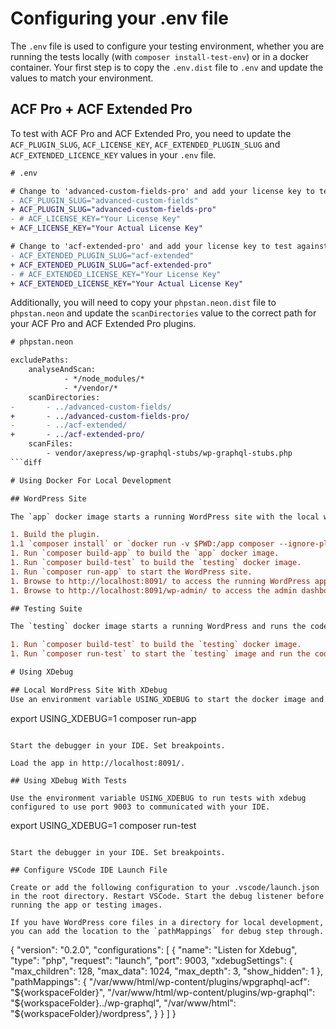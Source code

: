 # Configuring your .env file

The `.env` file is used to configure your testing environment, whether you are running the tests locally (with `composer install-test-env`) or in a docker container. Your first step is to copy the `.env.dist` file to `.env` and update the values to match your environment.

## ACF Pro + ACF Extended Pro

To test with ACF Pro and ACF Extended Pro, you need to update the `ACF_PLUGIN_SLUG`, `ACF_LICENSE_KEY`, `ACF_EXTENDED_PLUGIN_SLUG` and `ACF_EXTENDED_LICENCE_KEY` values in your `.env` file.
```diff
# .env

# Change to 'advanced-custom-fields-pro' and add your license key to test against ACF PRO
- ACF_PLUGIN_SLUG="advanced-custom-fields"
+ ACF_PLUGIN_SLUG="advanced-custom-fields-pro"
- # ACF_LICENSE_KEY="Your License Key"
+ ACF_LICENSE_KEY="Your Actual License Key"

# Change to 'acf-extended-pro' and add your license key to test against ACF Extended PRO
- ACF_EXTENDED_PLUGIN_SLUG="acf-extended"
+ ACF_EXTENDED_PLUGIN_SLUG="acf-extended-pro"
- # ACF_EXTENDED_LICENSE_KEY="Your License Key"
+ ACF_EXTENDED_LICENSE_KEY="Your Actual License Key"
```

Additionally, you will need to copy your `phpstan.neon.dist` file to `phpstan.neon` and update the `scanDirectories` value to the correct path for your ACF Pro and ACF Extended Pro plugins.
```diff
# phpstan.neon

excludePaths:
	analyseAndScan:
			- */node_modules/*
			- */vendor/*
	scanDirectories:
-		- ../advanced-custom-fields/
+		- ../advanced-custom-fields-pro/
-		- ../acf-extended/
+		- ../acf-extended-pro/
	scanFiles:
		- vendor/axepress/wp-graphql-stubs/wp-graphql-stubs.php
```diff

# Using Docker For Local Development

## WordPress Site

The `app` docker image starts a running WordPress site with the local wpgraphql-acf directory installed and activated. Local changes to the source code is immediately reflects in the app.

1. Build the plugin.
1.1 `composer install` or `docker run -v $PWD:/app composer --ignore-platform-reqs install`
1. Run `composer build-app` to build the `app` docker image.
1. Run `composer build-test` to build the `testing` docker image.
1. Run `composer run-app` to start the WordPress site.
1. Browse to http://localhost:8091/ to access the running WordPress app.
1. Browse to http://localhost:8091/wp-admin/ to access the admin dashboard. Username is 'admin'. Password is 'password'.

## Testing Suite

The `testing` docker image starts a running WordPress and runs the codeception test suites.

1. Run `composer build-test` to build the `testing` docker image.
1. Run `composer run-test` to start the `testing` image and run the codeception tests.

# Using XDebug

## Local WordPress Site With XDebug
Use an environment variable USING_XDEBUG to start the docker image and WordPress with xdebug configured to use port 9003 to communicated with your IDE.

```
export USING_XDEBUG=1
composer run-app
```

Start the debugger in your IDE. Set breakpoints.

Load the app in http://localhost:8091/.

## Using XDebug With Tests

Use the environment variable USING_XDEBUG to run tests with xdebug configured to use port 9003 to communicated with your IDE.

```
export USING_XDEBUG=1
composer run-test
```

Start the debugger in your IDE. Set breakpoints.

## Configure VSCode IDE Launch File

Create or add the following configuration to your .vscode/launch.json in the root directory. Restart VSCode. Start the debug listener before running the app or testing images.

If you have WordPress core files in a directory for local development, you can add the location to the `pathMappings` for debug step through.

```
{
    "version": "0.2.0",
    "configurations": [
		{
			"name": "Listen for Xdebug",
			"type": "php",
			"request": "launch",
			"port": 9003,
			"xdebugSettings": {
				"max_children": 128,
				"max_data": 1024,
				"max_depth": 3,
				"show_hidden": 1
			},
			"pathMappings": {
				"/var/www/html/wp-content/plugins/wpgraphql-acf": "${workspaceFolder}",
				"/var/www/html/wp-content/plugins/wp-graphql": "${workspaceFolder}../wp-graphql",
				"/var/www/html": "${workspaceFolder}/wordpress",
			}
		}
    ]
}
